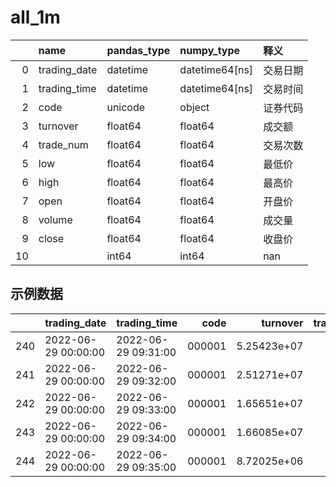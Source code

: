 
 #  all_1m 
|    | name         | pandas_type   | numpy_type     | 释义     |
|---:|:-------------|:--------------|:---------------|:---------|
|  0 | trading_date | datetime      | datetime64[ns] | 交易日期 |
|  1 | trading_time | datetime      | datetime64[ns] | 交易时间 |
|  2 | code         | unicode       | object         | 证券代码 |
|  3 | turnover     | float64       | float64        | 成交额   |
|  4 | trade_num    | float64       | float64        | 交易次数 |
|  5 | low          | float64       | float64        | 最低价   |
|  6 | high         | float64       | float64        | 最高价   |
|  7 | open         | float64       | float64        | 开盘价   |
|  8 | volume       | float64       | float64        | 成交量   |
|  9 | close        | float64       | float64        | 收盘价   |
| 10 |              | int64         | int64          | nan      |
 ## 示例数据 
|     | trading_date        | trading_time        |   code |    turnover |   trade_num |   low |   high |   open |           volume |   close |
|----:|:--------------------|:--------------------|-------:|------------:|------------:|------:|-------:|-------:|-----------------:|--------:|
| 240 | 2022-06-29 00:00:00 | 2022-06-29 09:31:00 | 000001 | 5.25423e+07 |        2048 | 14.63 |  14.72 |  14.65 |      3.58268e+06 |   14.71 |
| 241 | 2022-06-29 00:00:00 | 2022-06-29 09:32:00 | 000001 | 2.51271e+07 |        1212 | 14.68 |  14.75 |  14.72 |      1.7065e+06  |   14.7  |
| 242 | 2022-06-29 00:00:00 | 2022-06-29 09:33:00 | 000001 | 1.65651e+07 |         792 | 14.69 |  14.71 |  14.69 |      1.1271e+06  |   14.7  |
| 243 | 2022-06-29 00:00:00 | 2022-06-29 09:34:00 | 000001 | 1.66085e+07 |         850 | 14.69 |  14.74 |  14.69 |      1.1284e+06  |   14.73 |
| 244 | 2022-06-29 00:00:00 | 2022-06-29 09:35:00 | 000001 | 8.72025e+06 |         627 | 14.71 |  14.74 |  14.73 | 592200           |   14.71 |